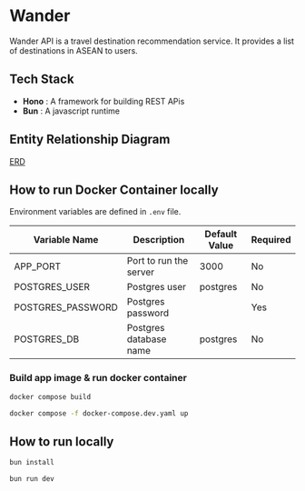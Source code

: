 # Wander

Wander API is a travel destination recommendation service. It provides a list of destinations in ASEAN to users.

## Tech Stack

- **Hono** : A framework for building REST APis
- **Bun** : A javascript runtime

## Entity Relationship Diagram

[ERD](https://dbdiagram.io/d/Tourist-Attraction-ERD-666feb67a179551be60a7052)

## How to run Docker Container locally

Environment variables are defined in `.env` file.

| Variable Name     | Description            | Default Value | Required |
| ----------------- | ---------------------- | ------------- | -------- |
| APP_PORT          | Port to run the server | 3000          | No       |
| POSTGRES_USER     | Postgres user          | postgres      | No       |
| POSTGRES_PASSWORD | Postgres password      |               | Yes      |
| POSTGRES_DB       | Postgres database name | postgres      | No       |

### Build app image & run docker container

```bash
docker compose build

docker compose -f docker-compose.dev.yaml up
```

## How to run locally

```bash
bun install

bun run dev
```
